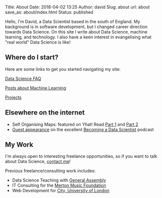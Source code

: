 Title: About
Date: 2018-04-02 13:25
Author: david
Slug: about
url: about
save_as: about/index.html
Status: published

Hello, I'm David, a Data Scientist based in the south of England. My background is in software development, but I changed career direction towards Data Science. On this site I write about Data Science, machine learning, and technology. I also have a keen interest in evangelising what "real world" Data Science is like!

## Where do I start?

Here are some links to get you started navigating my site:

[Data Science FAQ](/data-science-faq)

[Posts about Machine Learning](/category/machine-learning)

[Projects](/category/projects)

## Elsewhere on the internet

- Self Organising Maps: featured on Yhat! Read [Part 1](http://blog.yhat.com/posts/self-organizing-maps-1.html) and [Part 2](http://blog.yhat.com/posts/self-organizing-maps-2.html)
- [Guest appearance](http://www.becomingadatascientist.com/2016/06/15/becoming-a-data-scientist-podcast-episode-12-data-science-learning-club-members/) on the excellent [Becoming a Data Scientist](http://www.becomingadatascientist.com/) podcast

## My Work

I'm always open to interesting freelance opportunities, so if you want to talk about Data Science, [contact me](/contact)!

Previous freelance/consulting work includes:

- Data Science Teaching with [General Assembly](https://generalassemb.ly)
- IT Consulting for the [Merton Music Foundation](http://mmf.org.uk)
- Web Development for [City, University of London](http://www.city.ac.uk)
